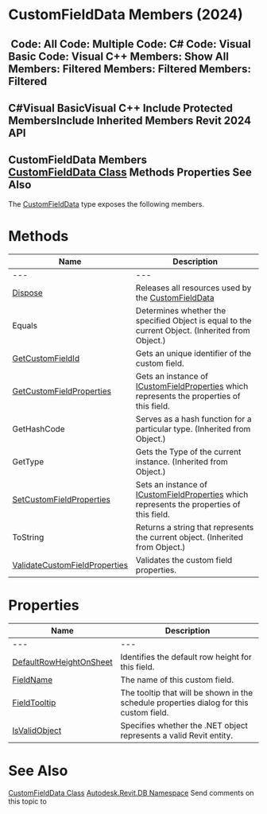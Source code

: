 # CustomFieldData Members (2024)

﻿
 Code: All Code: Multiple Code: C# Code: Visual Basic Code: Visual C++  Members: Show All Members: Filtered Members: Filtered Members: Filtered   
---  
C#Visual BasicVisual C++
Include Protected MembersInclude Inherited Members
Revit 2024 API  
---  
CustomFieldData Members  
[CustomFieldData Class](a52a5cda-3a0a-6866-bd0f-d2b9cb6e5ffe.md "CustomFieldData Class") Methods Properties See Also  
---  
The [CustomFieldData](a52a5cda-3a0a-6866-bd0f-d2b9cb6e5ffe.md "CustomFieldData Class") type exposes the following members.
# Methods
| Name | Description |
| --- | --- |
| --- | --- | --- |
| [Dispose](24f965a9-7591-4629-e013-906495d884d6.md "Dispose Method") | Releases all resources used by the [CustomFieldData](a52a5cda-3a0a-6866-bd0f-d2b9cb6e5ffe.md "CustomFieldData Class") |
| Equals | Determines whether the specified Object is equal to the current Object. (Inherited from Object.) |
| [GetCustomFieldId](581bbb81-464e-3a69-3d31-49d1891199c7.md "GetCustomFieldId Method") | Gets an unique identifier of the custom field. |
| [GetCustomFieldProperties](9de9b290-c9f0-167c-ed37-952704c046c6.md "GetCustomFieldProperties Method") | Gets an instance of [ICustomFieldProperties](c468ee3f-5627-b99b-9219-cd807539e228.md "ICustomFieldProperties Interface") which represents the properties of this field. |
| GetHashCode | Serves as a hash function for a particular type.  (Inherited from Object.) |
| GetType | Gets the Type of the current instance. (Inherited from Object.) |
| [SetCustomFieldProperties](a13a0167-411a-3507-99e5-cca3f44d4feb.md "SetCustomFieldProperties Method") | Sets an instance of [ICustomFieldProperties](c468ee3f-5627-b99b-9219-cd807539e228.md "ICustomFieldProperties Interface") which represents the properties of this field. |
| ToString | Returns a string that represents the current object. (Inherited from Object.) |
| [ValidateCustomFieldProperties](e0298fd1-9ae5-584b-3d5b-aac318d93fd0.md "ValidateCustomFieldProperties Method") | Validates the custom field properties. |

# Properties
| Name | Description |
| --- | --- |
| --- | --- | --- |
| [DefaultRowHeightOnSheet](76d96a8d-c4e1-2851-637a-a95623c391dd.md "DefaultRowHeightOnSheet Property") | Identifies the default row height for this field. |
| [FieldName](eb99c50f-1be1-bffe-5939-e61c0a6a9772.md "FieldName Property") | The name of this custom field. |
| [FieldTooltip](dd30e01e-28dc-11b9-4d46-44f5a38238b5.md "FieldTooltip Property") | The tooltip that will be shown in the schedule properties dialog for this custom field. |
| [IsValidObject](e64faaa7-4a8d-84a2-4c14-049b2687bc12.md "IsValidObject Property") | Specifies whether the .NET object represents a valid Revit entity. |

# See Also
[CustomFieldData Class](a52a5cda-3a0a-6866-bd0f-d2b9cb6e5ffe.md "CustomFieldData Class")
[Autodesk.Revit.DB Namespace](87546ba7-461b-c646-cbb1-2cb8f5bff8b2.md "Autodesk.Revit.DB Namespace")
Send comments on this topic to 